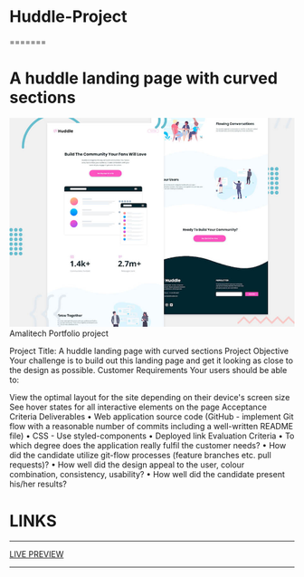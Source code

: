 
# Huddle-Project

=======
# A huddle landing page with curved sections
![desktop_preview](./desktop-preview.jpg)
Amalitech Portfolio project

Project Title: A huddle landing page with curved sections Project Objective Your challenge is to build out this landing page and get it looking as close to the design as possible. Customer Requirements Your users should be able to:

View the optimal layout for the site depending on their device's screen size
See hover states for all interactive elements on the page Acceptance Criteria Deliverables • Web application source code (GitHub - implement Git flow with a reasonable number of commits including a well-written README file) • CSS - Use styled-components • Deployed link Evaluation Criteria • To which degree does the application really fulfil the customer needs? • How did the candidate utilize git-flow processes (feature branches etc. pull requests)? • How well did the design appeal to the user, colour combination, consistency, usability? • How well did the candidate present his/her results?

# LINKS
<hr> 
<a href="https://amalitech-rwd-gr.github.io/00212/index.html">LIVE PREVIEW<a>
<hr>

<!--# Desired outcome for desktop design

![desired_outcome](./desktop-design.jpg)

# Desired outcome for mobile design

![desired_outcome](./mobile-design.jpg)

# Outcome
![Outcome]()-->

